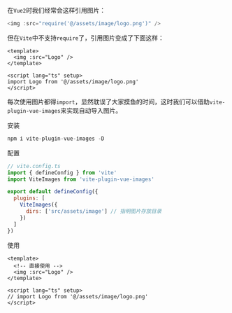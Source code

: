 <!--
 * @Descripttion: 
 * @Author: zhy
 * @Date: 2022-03-23 11:01:22
 * @LastEditTime: 2022-03-23 11:56:58
-->
在`Vue2`时我们经常会这样引用图片：

```js
<img :src="require('@/assets/image/logo.png')" />
```

但在`Vite`中不支持`require`了，引用图片变成了下面这样：

```vue
<template>
  <img :src="Logo" />
</template>

<script lang="ts" setup>
import Logo from '@/assets/image/logo.png'
</script>
```

每次使用图片都得`import`，显然耽误了大家摸鱼的时间，这时我们可以借助`vite-plugin-vue-images`来实现自动导入图片。

安装

```js
npm i vite-plugin-vue-images -D
```

配置

```js
// vite.config.ts
import { defineConfig } from 'vite'
import ViteImages from 'vite-plugin-vue-images'

export default defineConfig({
  plugins: [
    ViteImages({
      dirs: ['src/assets/image'] // 指明图片存放目录
    })
  ]
})
```

使用

```vue
<template>
  <!-- 直接使用 -->
  <img :src="Logo" />
</template>

<script lang="ts" setup>
// import Logo from '@/assets/image/logo.png'
</script>
```

<Vssue/>